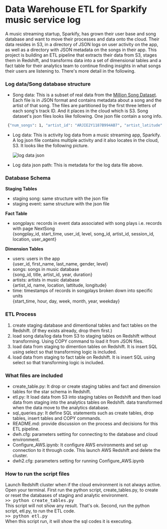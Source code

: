 # Data Warehouse ETL for Sparkify music service log
A music streaming startup, Sparkify, has grown their user base and song database and want to move their processes and data onto the cloud. Their data resides in S3, in a directory of JSON logs on user activity on the app, as well as a directory with JSON metadata on the songs in their app.
This project is building an ETL pipeline that extracts their data from S3, stages them in Redshift, and transforms data into a set of dimensional tables and a fact table for their analytics team to continue finding insights in what songs their users are listening to. 
There's more detail in the following.

### Log data/Song database structure
   
- Song data: This is a subset of real data from the [Million Song Dataset](http://millionsongdataset.com/). Each file is in JSON format and contains metadata about a song and the artist of that song. The files are partitioned by the first three letters of each song's track ID. And it places in the cloud which is S3. Song dataset's json files looks like following. One json file contain a song info.

```sh
 {"num_songs": 1, "artist_id": "ARJIE2Y1187B994AB7", "artist_latitude": null, "artist_longitude": null, "artist_location": "", "artist_name": "Line Renaud", "song_id": "SOUPIRU12A6D4FA1E1", "title": "Der Kleine Dompfaff", "duration": 152.92036, "year": 0}
```
   
- Log data: This is activity log data from a music streaming app, Sparkify. A log json file contains multiple activity and it also locates in the cloud, S3. It looks like the following picture.

    ![log data json](https://video.udacity-data.com/topher/2019/February/5c6c15e9_log-data/log-data.png)

- Log data json path: This is metadata for the log data file above. 

### Database Schema

**Staging Tables**
- staging song: same structure with the json file
- staging event: same structure with the json file   

**Fact Table**

- songplays: records in event data associated with song plays i.e. records with page NextSong   
{songplay_id, start_time, user_id, level, song_id, artist_id, session_id, location, user_agent}

**Dimension Tables**

- users: users in the app   
{user_id, first_name, last_name, gender, level}
- songs: songs in music database   
{song_id, title, artist_id, year, duration}
- artists: artists in music database   
{artist_id, name, location, lattitude, longitude}
- time: timestamps of records in songplays broken down into specific units   
{start_time, hour, day, week, month, year, weekday}

### ETL Process

1. create staging database and dimentional tables and fact tables on the Redshift. (if they exists already, drop them first.)
2. load song data/log data from S3 to staging tables on Redshift without transforming. Using COPY command to load it from JSON files.
3. load data from staging to dimention tables on Redshift. It is insert SQL using select so that transforming logic is included.
4. load data from staging to fact table on Redshift. It is insert SQL using select so that transforming logic is included.

### What files are included

- create_table.py: It drop or create staging tables and fact and dimension tables for the star schema in Redshift.
- etl.py: It load data from S3 into staging tables on Redshift and then load data from staging into the analytics tables on Redshift. data transformed when the data move to the analytics database.
- sql_queries.py: It define SQL statements such as create tables, drop tables, insert tables and COPY commands.
- README.md: provide discussion on the process and decisions for this ETL pipeline.
- dwh.cfg: parameters setting for connecting to the database and cloud environment.
- Configure_AWS.ipynb: It configure AWS environments and set up connection to it through code. This launch AWS Redshift and delete the cluster.
- dwh2.cfg: parameters setting for running Configure_AWS.ipynb

### How to run the script files

Launch Redshift cluster when if the cloud environment is not always active.
Open your terminal. First run the python script, create_tables.py, to create or reset the databases of staging and analytic environment.   
<tt> >> python create_tables.py</tt>
<br/>This script will not show any result. That's ok. Second, run the python script, etl.py, to run the ETL code.   
<tt> >> python etl.py</tt>
<br/>When this script run, it will show the sql codes it is executing. 




